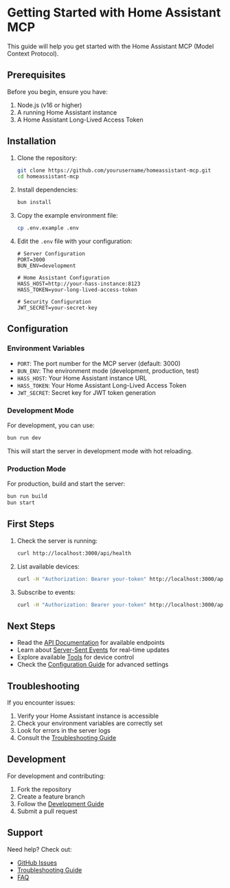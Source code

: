 # Getting Started with Home Assistant MCP

This guide will help you get started with the Home Assistant MCP (Model Context Protocol).

## Prerequisites

Before you begin, ensure you have:

1. Node.js (v16 or higher)
2. A running Home Assistant instance
3. A Home Assistant Long-Lived Access Token

## Installation

1. Clone the repository:
   ```bash
   git clone https://github.com/yourusername/homeassistant-mcp.git
   cd homeassistant-mcp
   ```

2. Install dependencies:
   ```bash
   bun install
   ```

3. Copy the example environment file:
   ```bash
   cp .env.example .env
   ```

4. Edit the `.env` file with your configuration:
   ```env
   # Server Configuration
   PORT=3000
   BUN_ENV=development

   # Home Assistant Configuration
   HASS_HOST=http://your-hass-instance:8123
   HASS_TOKEN=your-long-lived-access-token

   # Security Configuration
   JWT_SECRET=your-secret-key
   ```

## Configuration

### Environment Variables

- `PORT`: The port number for the MCP server (default: 3000)
- `BUN_ENV`: The environment mode (development, production, test)
- `HASS_HOST`: Your Home Assistant instance URL
- `HASS_TOKEN`: Your Home Assistant Long-Lived Access Token
- `JWT_SECRET`: Secret key for JWT token generation

### Development Mode

For development, you can use:

```bash
bun run dev
```

This will start the server in development mode with hot reloading.

### Production Mode

For production, build and start the server:

```bash
bun run build
bun start
```

## First Steps

1. Check the server is running:
   ```bash
   curl http://localhost:3000/api/health
   ```

2. List available devices:
   ```bash
   curl -H "Authorization: Bearer your-token" http://localhost:3000/api/tools/devices
   ```

3. Subscribe to events:
   ```bash
   curl -H "Authorization: Bearer your-token" http://localhost:3000/api/sse/subscribe?events=state_changed
   ```

## Next Steps

- Read the [API Documentation](./API.md) for available endpoints
- Learn about [Server-Sent Events](./SSE_API.md) for real-time updates
- Explore available [Tools](./tools/README.md) for device control
- Check the [Configuration Guide](./configuration/README.md) for advanced settings

## Troubleshooting

If you encounter issues:

1. Verify your Home Assistant instance is accessible
2. Check your environment variables are correctly set
3. Look for errors in the server logs
4. Consult the [Troubleshooting Guide](./troubleshooting.md)

## Development

For development and contributing:

1. Fork the repository
2. Create a feature branch
3. Follow the [Development Guide](./development/README.md)
4. Submit a pull request

## Support

Need help? Check out:

- [GitHub Issues](https://github.com/yourusername/homeassistant-mcp/issues)
- [Troubleshooting Guide](./troubleshooting.md)
- [FAQ](./troubleshooting.md#faq) 